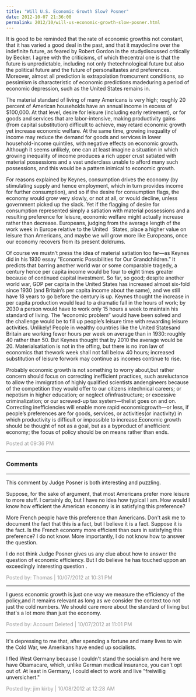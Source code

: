 ```yaml
---
title: "Will U.S. Economic Growth Slow? Posner"
date: 2012-10-07 21:36:00
permalink: 2012/10/will-us-economic-growth-slow-posner.html
---
```

It is good to be reminded that the rate of economic growthis not constant, that it has varied a good deal in the past, and that it maydecline over the indefinite future, as feared by Robert Gordon in the studydiscussed critically by Becker. I agree with the criticisms, of which thecentral one is that the future is unpredictable, including not only thetechnological future but also the political future and the future of personaltastes and preferences. Moreover, almost all prediction is extrapolation fromcurrent conditions, so pessimism is characteristic of economic predictions madeduring a period of economic depression, such as the United States remains in.

The material standard of living of many Americans is very high; roughly 20 percent of American households have an annual income in excess of $100,000. At that level, desire for leisure (including early retirement), or for goods and services that are labor-intensive, making productivity gains (from capital substitution) difficult to achieve, may retard economic growth yet increase economic welfare. At the same time, growing inequality of income may reduce the demand for goods and services in lower household-income quintiles, with negative effects on economic growth. Although it seems unlikely, one can at least imagine a situation in which growing inequality of income produces a rich upper crust satiated with material possessions and a vast underclass unable to afford many such possessions, and this would be a pattern inimical to economic growth.

For reasons explained by Keynes, consumption drives the economy (by stimulating supply and hence employment, which in turn provides income for further consumption), and so if the desire for consumption flags, the economy would grow very slowly, or not at all, or would decline, unless government picked up the slack. Yet if the flagging of desire for consumption represented simply a satiation with material possessions and a resulting preference for leisure, economic welfare might actually increase rather than decrease. Europeans, judging from the average length of the work week in Europe relative to the United   States, place a higher value on leisure than Americans, and maybe we will grow more like Europeans, once our economy recovers from its present doldrums.

Of course we mustn’t press the idea of material satiation too far—as Keynes did in his 1930 essay “Economic Possibilities for Our Grandchildren.” It predicts that barring another world war or some comparable tragedy, a century hence per capita income would be four to eight times greater because of continued capital investment. So far, so good; despite another world war, GDP per capita in the United States has increased almost six-fold since 1930 (and Britain’s per capita income about the same), and we still have 18 years to go before the century is up. Keynes thought the increase in per capita production would lead to a dramatic fall in the hours of work; by 2030 a person would have to work only 15 hours a week to maintain his standard of living. The “economic problem” would have been solved and the challenge would be to fill up people’s leisure time with rewarding leisure activities. Unlikely! People in wealthy countries like the United Statesand Britain are working fewer hours per week on average than in 1930: roughly 40 rather than 50. But Keynes thought that by 2010 the average would be 20. Materialsatiation is not in the offing, but there is no iron law of economics that thework week shall not fall below 40 hours; increased substitution of leisure forwork may continue as incomes continue to rise.

Probably economic growth is not something to worry about,but rather concern should focus on correcting inefficient practices, such asreluctance to allow the immigration of highly qualified scientists andengineers because of the competition they would offer to our citizens intechnical careers; or nepotism in higher education; or neglect ofinfrastructure; or excessive criminalization; or our screwed-up tax system—thelist goes on and on. Correcting inefficiencies will enable more rapid economicgrowth—or less, if people’s preferences are for goods, services, or activities(or inactivity) in which productivity is difficult or impossible to increase.Economic growth should be thought of not as a goal, but as a byproduct of anefficient economy; the focus of policy should be on means rather than ends.

<span style="color:#999">Posted at 09:36 PM</span>

<!-- more -->

---

### Comments

---

This comment by Judge Posner is both interesting and puzzling.  

Suppose, for the sake of argument, that most Americans prefer more leisure to more stuff.  I certainly do, but I have no idea how typical I am. How would I know how efficient the American economy is in satisfying this preference?

More French people have this preference than Americans.  Don't ask me to document the fact that this is a fact, but I believe it is a  fact.  Suppose it is the fact.  Is the French economy more efficient than ours in satisfying this preference?  I do not know.  More importantly, I do not know how to answer the question.

I do not think Judge Posner gives us any clue about how to answer the question of economic efficiency.  But I do believe he has touched uppon an exceedingly interesting question .

<span style="color:#999">Posted by: Thomas | 10/07/2012 at 10:31 PM</span>

---

I guess economic growth is just one way we measure the efficiency of the policy,and it remains relevant as long as we consider the context too not just the cold numbers.
We should care more about the standard of living but that's a lot more than just the economy.

<span style="color:#999">Posted by: Account Deleted | 10/07/2012 at 11:01 PM</span>

---

It's depressing to me that, after spending a fortune and many lives to win the Cold War, we Amerikans have ended up socialists. 

I fled West Germany because I couldn't stand the socialism and here we have Obamacare, which, unlike German medical insurance, you can't opt out of. At least in Germany, I could elect to work and live "freiwillig unversichert."

<span style="color:#999">Posted by: jim kirby | 10/08/2012 at 12:28 AM</span>